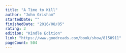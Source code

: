 ```yaml
---
title: "A Time to Kill"
author: "John Grisham"
startedDate: ""
finishedDate: "2016/08/05"
rating: 3
edition: "Kindle Edition"
link: "https://www.goodreads.com/book/show/8150911"
pageCount: 504
---
```



